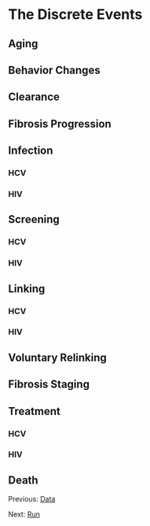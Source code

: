 # The Discrete Events

## Aging

## Behavior Changes

## Clearance

## Fibrosis Progression

## Infection

### HCV

### HIV

## Screening

### HCV

### HIV

## Linking

### HCV

### HIV

## Voluntary Relinking

## Fibrosis Staging

## Treatment

### HCV

### HIV

## Death

Previous: [Data](data.md)

Next: [Run](run.md)
